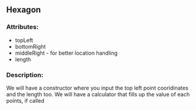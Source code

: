 ## Hexagon
### Attributes:

- topLeft
- bottomRight
- middleRight - for better location handling
- length
### Description:
We will have a constructor 
where you input the top left point cooridinates and the length too.
We will have a calculator that fills up the value of each points, if called
